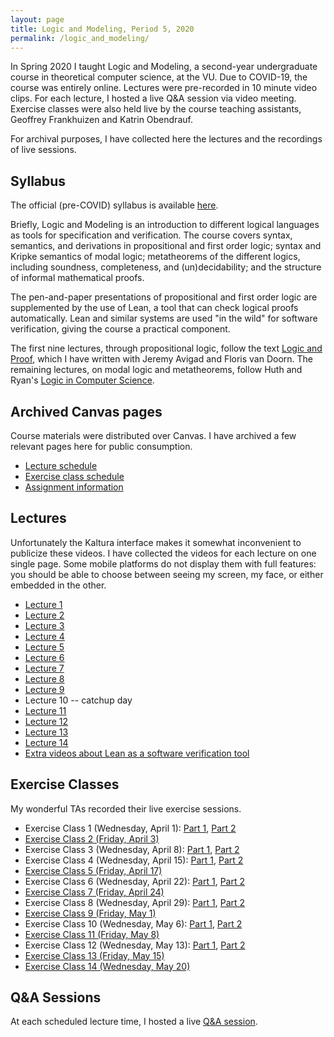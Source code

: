 ```yaml
---
layout: page
title: Logic and Modeling, Period 5, 2020
permalink: /logic_and_modeling/
---
```


In Spring 2020 I taught Logic and Modeling, a second-year undergraduate course in theoretical computer science, at the VU.
Due to COVID-19, the course was entirely online.
Lectures were pre-recorded in 10 minute video clips.
For each lecture, I hosted a live Q&A session via video meeting.
Exercise classes were also held live by the course teaching assistants, 
Geoffrey Frankhuizen and Katrin Obendrauf.

For archival purposes, I have collected here the lectures and the recordings of live sessions.

## Syllabus

The official (pre-COVID) syllabus is available [here](../files/syllabus.pdf).

Briefly, Logic and Modeling is an introduction to different logical languages
as tools for specification and verification.
The course covers syntax, semantics, and derivations in propositional and first order logic;
syntax and Kripke semantics of modal logic;
metatheorems of the different logics, including soundness, completeness, and (un)decidability;
and the structure of informal mathematical proofs.

The pen-and-paper presentations of propositional and first order logic are supplemented 
by the use of Lean, a tool that can check logical proofs automatically.
Lean and similar systems are used "in the wild" for software verification,
giving the course a practical component. 

The first nine lectures, through propositional logic, follow the text
[Logic and Proof](http://avigad.github.io/logic_and_proof/), which I have written with 
Jeremy Avigad and Floris van Doorn.
The remaining lectures, on modal logic and metatheorems, follow Huth and Ryan's
[Logic in Computer Science](https://www.cs.bham.ac.uk/research/projects/lics/).

## Archived Canvas pages

Course materials were distributed over Canvas. I have archived a few relevant pages here for public consumption.

* [Lecture schedule](lectures)
* [Exercise class schedule](exercises)
* [Assignment information](assignments)

## Lectures

Unfortunately the Kaltura interface makes it somewhat inconvenient to publicize these videos.
I have collected the videos for each lecture on one single page.
Some mobile platforms do not display them with full features: 
you should be able to choose between seeing my screen, my face, or either embedded in the other.

* [Lecture 1](lecture_1)
* [Lecture 2](lecture_2)
* [Lecture 3](lecture_3)
* [Lecture 4](lecture_4)
* [Lecture 5](lecture_5)
* [Lecture 6](lecture_6)
* [Lecture 7](lecture_7)
* [Lecture 8](lecture_8)
* [Lecture 9](lecture_9)
* Lecture 10 -- catchup day
* [Lecture 11](lecture_11)
* [Lecture 12](lecture_12)
* [Lecture 13](lecture_13)
* [Lecture 14](lecture_14)
* [Extra videos about Lean as a software verification tool](lean_extras)

## Exercise Classes

My wonderful TAs recorded their live exercise sessions.

* Exercise Class 1 (Wednesday, April 1): [Part 1](https://youtu.be/QQooeJDTolg), [Part 2](https://youtu.be/KLxqzeJiFe0)
* [Exercise Class 2 (Friday, April 3)](friday_exercises.html#class2)
* Exercise Class 3 (Wednesday, April 8): [Part 1](https://youtu.be/X06L_s5CdQw), [Part 2](https://youtu.be/DU3B6n7B_M4)
* Exercise Class 4 (Wednesday, April 15): [Part 1](https://youtu.be/CDGmDe0OdG4), [Part 2](https://youtu.be/53sj9TAWnNo)
* [Exercise Class 5 (Friday, April 17)](friday_exercises.html#class5)
* Exercise Class 6 (Wednesday, April 22): [Part 1](https://youtu.be/NWoh2NTQsgQ), [Part 2](https://youtu.be/Yg6pTlg4HuA)
* [Exercise Class 7 (Friday, April 24)](friday_exercises.html#class7)
* Exercise Class 8 (Wednesday, April 29): [Part 1](https://youtu.be/slcU6fRo7wA), [Part 2](https://youtu.be/y1QOpTpK9iI)
* [Exercise Class 9 (Friday, May 1)](friday_exercises.html#class9)
* Exercise Class 10 (Wednesday, May 6): [Part 1](https://youtu.be/zT38z5q_vyg), [Part 2](https://youtu.be/dDLeX5YRWoM)
* [Exercise Class 11 (Friday, May 8)](friday_exercises.html#class11)
* Exercise Class 12 (Wednesday, May 13): [Part 1](https://youtu.be/V4J0BuKPDVg), [Part 2](https://youtu.be/q2KskrYdeKA)
* [Exercise Class 13 (Friday, May 15)](friday_exercises.html#class13)
* [Exercise Class 14 (Wednesday, May 20)](friday_exercises.html#class14)

## Q&A Sessions

At each scheduled lecture time, I hosted a live [Q&A session](qa.html). 